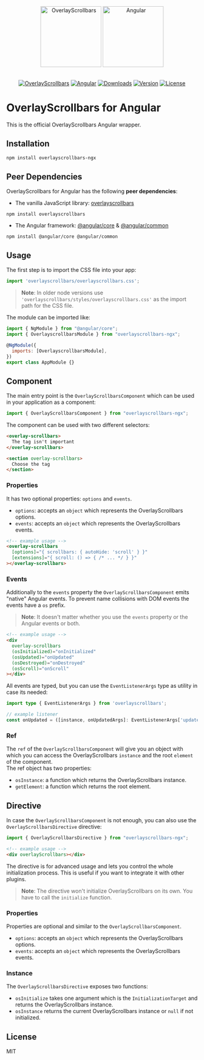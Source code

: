 <div align="center">
  <a href="https://kingsora.github.io/OverlayScrollbars"><img src="https://raw.githubusercontent.com/KingSora/OverlayScrollbars/master/logo/logo.png" width="160" height="160" alt="OverlayScrollbars"></a>
  <a href="https://github.com/angular/angular"><img src="https://raw.githubusercontent.com/KingSora/OverlayScrollbars/master/packages/overlayscrollbars-ngx/logo.svg" width="160" height="160" alt="Angular"></a>
</div>
<br />
<div align="center">

  [![OverlayScrollbars](https://img.shields.io/badge/OverlayScrollbars-%5E2.0.0-338EFF?style=flat-square)](https://github.com/KingSora/OverlayScrollbars)
  [![Angular](https://img.shields.io/badge/Angular-%3E=12.0.0-DD0031?style=flat-square&logo=Angular)](https://github.com/angular/angular)
  [![Downloads](https://img.shields.io/npm/dt/overlayscrollbars-ngx.svg?style=flat-square)](https://www.npmjs.com/package/overlayscrollbars-ngx)
  [![Version](https://img.shields.io/npm/v/overlayscrollbars-ngx.svg?style=flat-square)](https://www.npmjs.com/package/overlayscrollbars-ngx)
  [![License](https://img.shields.io/github/license/kingsora/overlayscrollbars.svg?style=flat-square)](#)

</div>

# OverlayScrollbars for Angular

This is the official OverlayScrollbars Angular wrapper.

## Installation

```sh
npm install overlayscrollbars-ngx
```

## Peer Dependencies

OverlayScrollbars for Angular has the following **peer dependencies**:

- The vanilla JavaScript library: [overlayscrollbars](https://www.npmjs.com/package/overlayscrollbars)

```
npm install overlayscrollbars
```

- The Angular framework: [@angular/core](https://www.npmjs.com/package/@angular/core) & [@angular/common](https://www.npmjs.com/package/@angular/common)

```
npm install @angular/core @angular/common
```

## Usage

The first step is to import the CSS file into your app:
```ts
import 'overlayscrollbars/overlayscrollbars.css';
```

> __Note__: In older node versions use `'overlayscrollbars/styles/overlayscrollbars.css'` as the import path for the CSS file.

The module can be imported like:

```js
import { NgModule } from "@angular/core";
import { OverlayscrollbarsModule } from "overlayscrollbars-ngx";

@NgModule({
  imports: [OverlayscrollbarsModule],
})
export class AppModule {}
```


## Component

The main entry point is the `OverlayScrollbarsComponent` which can be used in your application as a component:

```js
import { OverlayScrollbarsComponent } from "overlayscrollbars-ngx";
```

The component can be used with two different selectors:

```html
<overlay-scrollbars>
  The tag isn't important
</overlay-scrollbars>

<section overlay-scrollbars>
  Choose the tag
</section>
```

### Properties

It has two optional properties: `options` and `events`.

- `options`: accepts an `object` which represents the OverlayScrollbars options.
- `events`: accepts an `object` which represents the OverlayScrollbars events.

```html
<!-- example usage -->
<overlay-scrollbars
  [options]="{ scrollbars: { autoHide: 'scroll' } }"
  [extensions]="{ scroll: () => { /* ... */ } }"
></overlay-scrollbars>
```

### Events

Additionally to the `events` property the `OverlayScrollbarsComponent` emits "native" Angular events. To prevent name collisions with DOM events the events have a `os` prefix. 

> __Note__: It doesn't matter whether you use the `events` property or the Angular events or both.

```html
<!-- example usage -->
<div
  overlay-scrollbars
  (osInitialized)="onInitialized"
  (osUpdated)="onUpdated"
  (osDestroyed)="onDestroyed"
  (osScroll)="onScroll"
></div>
```

All events are typed, but you can use the `EventListenerArgs` type as utility in case its needed:

```ts
import type { EventListenerArgs } from 'overlayscrollbars';

// example listener
const onUpdated = ([instance, onUpdatedArgs]: EventListenerArgs['updated']) => {}
```

### Ref

The `ref` of the `OverlayScrollbarsComponent` will give you an object with which you can access the OverlayScrollbars `instance` and the root `element` of the component.  
The ref object has two properties:

- `osInstance`: a function which returns the OverlayScrollbars instance.
- `getElement`: a function which returns the root element.

## Directive

In case the `OverlayScrollbarsComponent` is not enough, you can also use the `OverlayScrollbarsDirective` directive:

```js
import { OverlayScrollbarsDirective } from "overlayscrollbars-ngx";
```

```html
<!-- example usage -->
<div overlayScrollbars></div>
```

The directive is for advanced usage and lets you control the whole initialization process. This is useful if you want to integrate it with other plugins.

> __Note__: The directive won't initialize OverlayScrollbars on its own. You have to call the `initialize` function.

### Properties

Properties are optional and similar to the `OverlayScrollbarsComponent`.

- `options`: accepts an `object` which represents the OverlayScrollbars options.
- `events`: accepts an `object` which represents the OverlayScrollbars events.

### Instance

The `OverlayScrollbarsDirective` exposes two functions:

- `osInitialize` takes one argument which is the `InitializationTarget` and returns the OverlayScrollbars instance.
- `osInstance` returns the current OverlayScrollbars instance or `null` if not initialized.

## License

MIT

